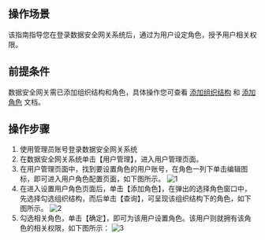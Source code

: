 ## 操作场景
该指南指导您在登录数据安全网关系统后，通过为用户设定角色，授予用户相关权限。

## 前提条件
数据安全网关需已添加组织结构和角色，具体操作您可查看 [添加组织结构](https://cloud.tencent.com/document/product/1025/32049) 和 [添加角色](https://cloud.tencent.com/document/product/1025/32360) 文档。

## 操作步骤
1. 使用管理员账号登录数据安全网关系统
2. 在数据安全网关系统单击【用户管理】，进入用户管理页面。
3. 在用户管理页面中，找到要设置角色的用户账号，在角色一列下单击编辑图标，即可进入用户角色配置页面，如下图所示。
![1](https://main.qcloudimg.com/raw/f0329ab18e5e0df464768c266f04e94b.png)
4. 在进入设置用户角色页面后，单击【添加角色】，在弹出的选择角色窗口中，先选择勾选组织结构，而后单击【查询】，可呈现该组织结构下的角色，如下图所示。
![2](https://main.qcloudimg.com/raw/13916fa771b4bac6a31a6daefd516733.png)
5. 勾选相关角色，单击【确定】，即可为该用户设置角色。该用户则就拥有该角色的相关权限，如下图所示：
![3](https://main.qcloudimg.com/raw/b0a6a17abac5c9eb1e31c28016f155cc.png)



